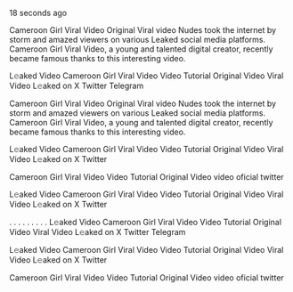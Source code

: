 18 seconds ago

Cameroon Girl Viral Video Original Viral video Nudes took the internet by storm and amazed viewers on various Leaked social media platforms. Cameroon Girl Viral Video, a young and talented digital creator, recently became famous thanks to this interesting video.

L𝚎aked Video Cameroon Girl Viral Video Video Tutorial Original Video Viral Video L𝚎aked on X Twitter Telegram

Cameroon Girl Viral Video Original Viral video Nudes took the internet by storm and amazed viewers on various Leaked social media platforms. Cameroon Girl Viral Video, a young and talented digital creator, recently became famous thanks to this interesting video.

L𝚎aked Video Cameroon Girl Viral Video Video Tutorial Original Video Viral Video L𝚎aked on X Twitter

Cameroon Girl Viral Video Video Tutorial Original Video video oficial twitter

L𝚎aked Video Cameroon Girl Viral Video Video Tutorial Original Video Viral Video L𝚎aked on X Twitter

. . . . . . . . . L𝚎aked Video Cameroon Girl Viral Video Video Tutorial Original Video Viral Video L𝚎aked on X Twitter Telegram

L𝚎aked Video Cameroon Girl Viral Video Video Tutorial Original Video Viral Video L𝚎aked on X Twitter

Cameroon Girl Viral Video Video Tutorial Original Video video oficial twitter

